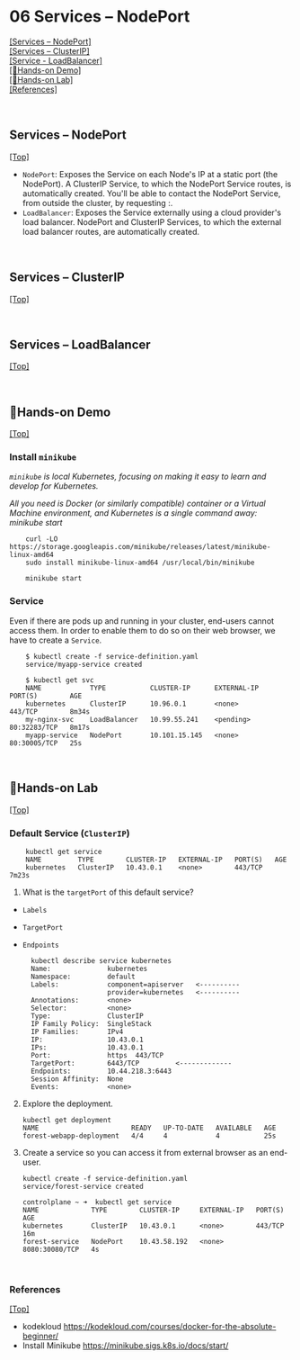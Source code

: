 # <span id='top'>06 Services – NodePort</span>

[[Services – NodePort]](#NodePort)  
[[Services – ClusterIP]](#ClusterIP)  
[[Service - LoadBalancer]](#LoadBalancer)  
[[🤲Hands-on Demo]](#Demo)  
[[🤲Hands-on Lab]](#Lab)  
[[References]](#ref)

<br>

## <span id='NodePort'>Services – NodePort</span>

[[Top]](#top)

- `NodePort`: Exposes the Service on each Node's IP at a static port (the NodePort). A ClusterIP Service, to which the NodePort Service routes, is automatically created. You'll be able to contact the NodePort Service, from outside the cluster, by requesting <NodeIP>:<NodePort>.
- `LoadBalancer`: Exposes the Service externally using a cloud provider's load balancer. NodePort and ClusterIP Services, to which the external load balancer routes, are automatically created.

<br>

## <span id='ClusterIP'>Services – ClusterIP</span>

[[Top]](#top)

<br>

## <span id='LoadBalancer'>Services – LoadBalancer</span>

[[Top]](#top)

<br>

## <span id='Demo'>🤲Hands-on Demo</span>

[[Top]](#top)

### Install `minikube`

_`minikube` is local Kubernetes, focusing on making it easy to learn and develop for Kubernetes._

_All you need is Docker (or similarly compatible) container or a Virtual Machine environment, and Kubernetes is a single command away: minikube start_

        curl -LO https://storage.googleapis.com/minikube/releases/latest/minikube-linux-amd64
        sudo install minikube-linux-amd64 /usr/local/bin/minikube

        minikube start

### Service

Even if there are pods up and running in your cluster, end-users cannot access them. In order to enable them to do so on their web browser, we have to create a `Service`.

        $ kubectl create -f service-definition.yaml
        service/myapp-service created

        $ kubectl get svc
        NAME            TYPE           CLUSTER-IP      EXTERNAL-IP   PORT(S)        AGE
        kubernetes      ClusterIP      10.96.0.1       <none>        443/TCP        8m34s
        my-nginx-svc    LoadBalancer   10.99.55.241    <pending>     80:32283/TCP   8m17s
        myapp-service   NodePort       10.101.15.145   <none>        80:30005/TCP   25s

<br>

## <span id='Lab'>🤲Hands-on Lab</span>

[[Top]](#top)

### Default Service (`ClusterIP`)

        kubectl get service
        NAME         TYPE        CLUSTER-IP   EXTERNAL-IP   PORT(S)   AGE
        kubernetes   ClusterIP   10.43.0.1    <none>        443/TCP   7m23s

1.  What is the `targetPort` of this default service?

- `Labels`
- `TargetPort`
- `Endpoints`

        kubectl describe service kubernetes
        Name:              kubernetes
        Namespace:         default
        Labels:            component=apiserver   <----------
                           provider=kubernetes   <----------
        Annotations:       <none>
        Selector:          <none>
        Type:              ClusterIP
        IP Family Policy:  SingleStack
        IP Families:       IPv4
        IP:                10.43.0.1
        IPs:               10.43.0.1
        Port:              https  443/TCP
        TargetPort:        6443/TCP         <-------------
        Endpoints:         10.44.218.3:6443
        Session Affinity:  None
        Events:            <none>

2.  Explore the deployment.

        kubectl get deployment
        NAME                       READY   UP-TO-DATE   AVAILABLE   AGE
        forest-webapp-deployment   4/4     4            4           25s

3.  Create a service so you can access it from external browser as an end-user.

        kubectl create -f service-definition.yaml
        service/forest-service created

        controlplane ~ ➜  kubectl get service
        NAME             TYPE        CLUSTER-IP     EXTERNAL-IP   PORT(S)          AGE
        kubernetes       ClusterIP   10.43.0.1      <none>        443/TCP          16m
        forest-service   NodePort    10.43.58.192   <none>        8080:30080/TCP   4s

<br>

### <span id='ref'>References</span>

[[Top]](#top)

- kodekloud https://kodekloud.com/courses/docker-for-the-absolute-beginner/
- Install Minikube https://minikube.sigs.k8s.io/docs/start/
